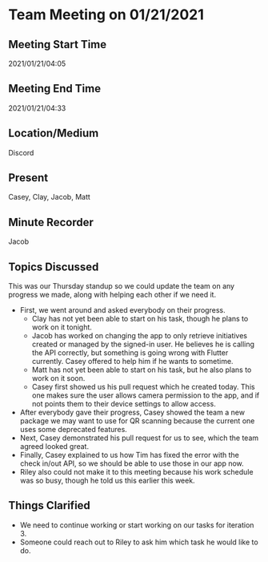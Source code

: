 # Team Meeting on 01/21/2021

## Meeting Start Time

2021/01/21/04:05

## Meeting End Time

2021/01/21/04:33

## Location/Medium

Discord

## Present

Casey, Clay, Jacob, Matt

## Minute Recorder

Jacob

## Topics Discussed

This was our Thursday standup so we could update the team on any progress we made, along with helping each other if we need it.

- First, we went around and asked everybody on their progress.
  - Clay has not yet been able to start on his task, though he plans to work on it tonight.
  - Jacob has worked on changing the app to only retrieve initiatives created or managed by the signed-in user. He believes he is calling the API correctly, but something is going wrong with Flutter currently. Casey offered to help him if he wants to sometime.
  - Matt has not yet been able to start on his task, but he also plans to work on it soon.
  - Casey first showed us his pull request which he created today. This one makes sure the user allows camera permission to the app, and if not points them to their device settings to allow access.
- After everybody gave their progress, Casey showed the team a new package we may want to use for QR scanning because the current one uses some deprecated features.
- Next, Casey demonstrated his pull request for us to see, which the team agreed looked great.
- Finally, Casey explained to us how Tim has fixed the error with the check in/out API, so we should be able to use those in our app now.
- Riley also could not make it to this meeting because his work schedule was so busy, though he told us this earlier this week.

## Things Clarified

- We need to continue working or start working on our tasks for iteration 3.
- Someone could reach out to Riley to ask him which task he would like to do.